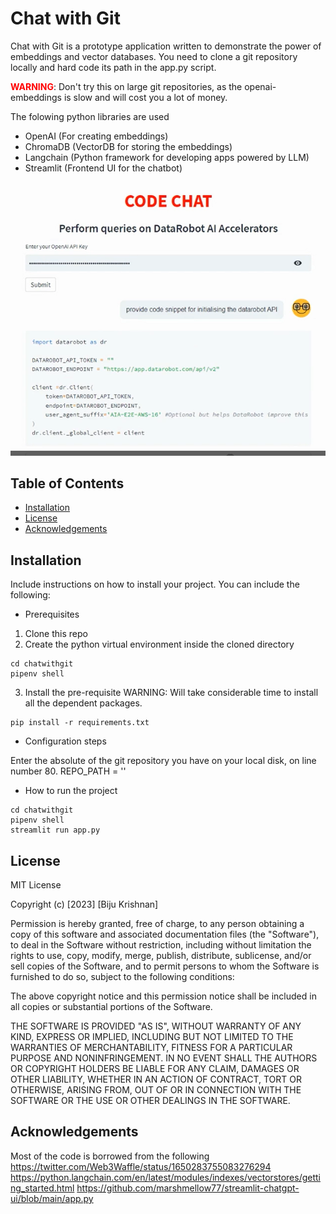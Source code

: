 # Chat with Git

Chat with Git is a prototype application written to demonstrate the power of embeddings and vector databases.
You need to clone a git repository locally and hard code its path in the app.py script.

<span style="color:red">**WARNING**</span>: Don't try this on large git repositories, as the openai-embeddings is slow and will cost you a lot of money.

The folowing python libraries are used
- OpenAI (For creating embeddings)
- ChromaDB (VectorDB for storing the embeddings)
- Langchain (Python framework for developing apps powered by LLM)
- Streamlit (Frontend UI for the chatbot)

![alt text](assets/code_chat_screenshot.png "Code GPT Screenshot")


## Table of Contents

- [Installation](#installation)
- [License](#license)
- [Acknowledgements](#acknowledgements)

## Installation

Include instructions on how to install your project. You can include the following:

- Prerequisites
1. Clone this repo
2. Create the python virtual environment inside the cloned directory
```console
cd chatwithgit
pipenv shell
```

3. Install the pre-requisite 
WARNING: Will take considerable time to install all the dependent packages.

```console
pip install -r requirements.txt
```

- Configuration steps

Enter the absolute of the git repository you have on your local disk, on line number 80.
REPO_PATH = '<Enter absolute path of your local git repo>'


- How to run the project
```console
cd chatwithgit
pipenv shell
streamlit run app.py
```

## License

MIT License

Copyright (c) [2023] [Biju Krishnan]

Permission is hereby granted, free of charge, to any person obtaining a copy of this software and associated documentation files (the "Software"), to deal in the Software without restriction, including without limitation the rights to use, copy, modify, merge, publish, distribute, sublicense, and/or sell copies of the Software, and to permit persons to whom the Software is furnished to do so, subject to the following conditions:

The above copyright notice and this permission notice shall be included in all copies or substantial portions of the Software.

THE SOFTWARE IS PROVIDED "AS IS", WITHOUT WARRANTY OF ANY KIND, EXPRESS OR IMPLIED, INCLUDING BUT NOT LIMITED TO THE WARRANTIES OF MERCHANTABILITY, FITNESS FOR A PARTICULAR PURPOSE AND NONINFRINGEMENT. IN NO EVENT SHALL THE AUTHORS OR COPYRIGHT HOLDERS BE LIABLE FOR ANY CLAIM, DAMAGES OR OTHER LIABILITY, WHETHER IN AN ACTION OF CONTRACT, TORT OR OTHERWISE, ARISING FROM, OUT OF OR IN CONNECTION WITH THE SOFTWARE OR THE USE OR OTHER DEALINGS IN THE SOFTWARE.


## Acknowledgements

Most of the code is borrowed from the following
https://twitter.com/Web3Waffle/status/1650283755083276294
https://python.langchain.com/en/latest/modules/indexes/vectorstores/getting_started.html
https://github.com/marshmellow77/streamlit-chatgpt-ui/blob/main/app.py